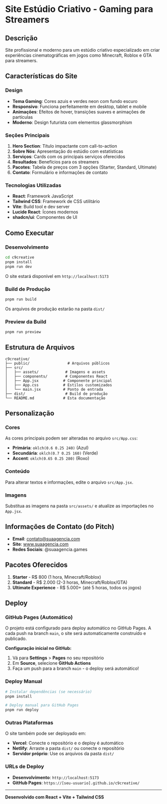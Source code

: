 # Site Estúdio Criativo - Gaming para Streamers

## Descrição
Site profissional e moderno para um estúdio criativo especializado em criar experiências cinematográficas em jogos como Minecraft, Roblox e GTA para streamers.

## Características do Site

### Design
- **Tema Gaming**: Cores azuis e verdes neon com fundo escuro
- **Responsivo**: Funciona perfeitamente em desktop, tablet e mobile
- **Animações**: Efeitos de hover, transições suaves e animações de partículas
- **Moderno**: Design futurista com elementos glassmorphism

### Seções Principais
1. **Hero Section**: Título impactante com call-to-action
2. **Sobre Nós**: Apresentação do estúdio com estatísticas
3. **Serviços**: Cards com os principais serviços oferecidos
4. **Resultados**: Benefícios para os streamers
5. **Pacotes**: Tabela de preços com 3 opções (Starter, Standard, Ultimate)
6. **Contato**: Formulário e informações de contato

### Tecnologias Utilizadas
- **React**: Framework JavaScript
- **Tailwind CSS**: Framework de CSS utilitário
- **Vite**: Build tool e dev server
- **Lucide React**: Ícones modernos
- **shadcn/ui**: Componentes de UI

## Como Executar

### Desenvolvimento
```bash
cd c9creative
pnpm install
pnpm run dev
```
O site estará disponível em `http://localhost:5173`

### Build de Produção
```bash
pnpm run build
```
Os arquivos de produção estarão na pasta `dist/`

### Preview da Build
```bash
pnpm run preview
```

## Estrutura de Arquivos
```
c9creative/
├── public/                 # Arquivos públicos
├── src/
│   ├── assets/            # Imagens e assets
│   ├── components/        # Componentes React
│   ├── App.jsx           # Componente principal
│   ├── App.css           # Estilos customizados
│   └── main.jsx          # Ponto de entrada
├── dist/                  # Build de produção
└── README.md             # Esta documentação
```

## Personalização

### Cores
As cores principais podem ser alteradas no arquivo `src/App.css`:
- **Primária**: `oklch(0.6 0.25 240)` (Azul)
- **Secundária**: `oklch(0.7 0.25 160)` (Verde)
- **Accent**: `oklch(0.65 0.25 280)` (Roxo)

### Conteúdo
Para alterar textos e informações, edite o arquivo `src/App.jsx`.

### Imagens
Substitua as imagens na pasta `src/assets/` e atualize as importações no `App.jsx`.

## Informações de Contato (do Pitch)
- **Email**: contato@suaagencia.com
- **Site**: www.suaagencia.com
- **Redes Sociais**: @suaagencia.games

## Pacotes Oferecidos
1. **Starter** - R$ 800 (1 hora, Minecraft/Roblox)
2. **Standard** - R$ 2.000 (2-3 horas, Minecraft/Roblox/GTA)
3. **Ultimate Experience** - R$ 5.000+ (até 5 horas, todos os jogos)

## Deploy

### GitHub Pages (Automático)
O projeto está configurado para deploy automático no GitHub Pages. A cada push na branch `main`, o site será automaticamente construído e publicado.

**Configuração inicial no GitHub:**
1. Vá para **Settings** > **Pages** no seu repositório
2. Em **Source**, selecione **GitHub Actions**
3. Faça um push para a branch `main` - o deploy será automático!

### Deploy Manual
```bash
# Instalar dependências (se necessário)
pnpm install

# Deploy manual para GitHub Pages
pnpm run deploy
```

### Outras Plataformas
O site também pode ser deployado em:
- **Vercel**: Conecte o repositório e o deploy é automático
- **Netlify**: Arraste a pasta `dist/` ou conecte o repositório
- **Servidor próprio**: Use os arquivos da pasta `dist/`

### URLs de Deploy
- **Desenvolvimento**: `http://localhost:5173`
- **GitHub Pages**: `https://[seu-usuario].github.io/c9creative/`

---

**Desenvolvido com React + Vite + Tailwind CSS**

